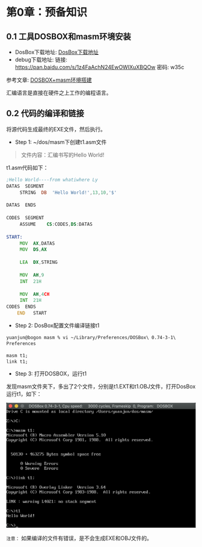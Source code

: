 # 第0章：预备知识

## 0.1 工具DOSBOX和masm环境安装

* DosBox下载地址: [DosBox下载地址](https://www.dosbox.com/)
* debug下载地址: 链接: https://pan.baidu.com/s/1z4FaAchN24EwOWIXuXBQOw  密码: w35c

参考文章: [DOSBOX+masm环境搭建](https://juejin.im/post/6877222347187683341/)


汇编语言是直接在硬件之上工作的编程语言。


## 0.2 代码的编译和链接

将源代码生成最终的EXE文件，然后执行。

* Step 1: ~/dos/masm下创建t1.asm文件

> 文件内容：汇编书写的Hello World!

t1.asm代码如下：

```asm
;Hello World----from whatiwhere Ly
DATAS  SEGMENT
     STRING  DB  'Hello World!',13,10,'$'

DATAS  ENDS

CODES  SEGMENT
     ASSUME    CS:CODES,DS:DATAS
     
START:
     MOV  AX,DATAS
     MOV  DS,AX
     
     LEA  DX,STRING
     
     MOV  AH,9
     INT  21H 
               
     MOV  AH,4CH
     INT  21H
CODES  ENDS
    END   START
```

* Step 2: DosBox配置文件编译链接t1


```
yuanjun@bogon masm % vi ~/Library/Preferences/DOSBox\ 0.74-3-1\ Preferences 

masm t1;
link t1;
```

* Step 3: 打开DOSBOX，运行t1

发现masm文件夹下，多出了2个文件，分别是t1.EXT和t1.OBJ文件，打开DosBox运行t1，如下：

![运行t1](../Part01-assets/0-编译链接.png)

`注意：` 如果编译的文件有错误，是不会生成EXE和OBJ文件的。



